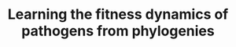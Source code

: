 ---
title: "Learning the fitness dynamics of pathogens from phylogenies"
authors: "**Lefrancq N**, Duret L, Bouchez V, Brisse S, **Parkhill J**, Salje H."
journal: 'Nature'
pub_date: '2025-01-01'
pmid: '39743587'
---
